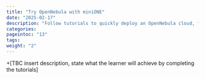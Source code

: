 ```yaml
---
title: "Try OpenNebula with miniONE"
date: "2025-02-17"
description: "Follow tutorials to quickly deploy an OpenNebula cloud, for learning and evaluation"
categories:
pageintoc: "13"
tags:
weight: "2"
---
```


<!-- try_opennebula_with_minione: -->

<!--# Try OpenNebula with miniONE -->

+[TBC insert description, state what the learner will achieve by completing the tutorials]












